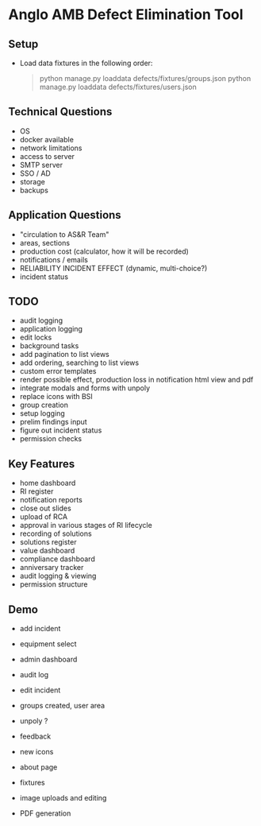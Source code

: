 # Anglo AMB Defect Elimination Tool

## Setup

- Load data fixtures in the following order:

  > python manage.py loaddata defects/fixtures/groups.json
  > python manage.py loaddata defects/fixtures/users.json

## Technical Questions

- OS
- docker available
- network limitations
- access to server
- SMTP server
- SSO / AD
- storage
- backups

## Application Questions

- "circulation to AS&R Team"
- areas, sections
- production cost (calculator, how it will be recorded)
- notifications / emails
- RELIABILITY INCIDENT EFFECT (dynamic, multi-choice?)
- incident status

## TODO

- audit logging
- application logging
- edit locks
- background tasks
- add pagination to list views
- add ordering, searching to list views
- custom error templates
- render possible effect, production loss in notification html view and pdf
- integrate modals and forms with unpoly
- replace icons with BSI
- group creation
- setup logging
- prelim findings input
- figure out incident status
- permission checks

## Key Features

- home dashboard
- RI register
- notification reports
- close out slides
- upload of RCA
- approval in various stages of RI lifecycle
- recording of solutions
- solutions register
- value dashboard
- compliance dashboard
- anniversary tracker
- audit logging & viewing
- permission structure

## Demo

- add incident
- equipment select
- admin dashboard
- audit log
- edit incident
- groups created, user area
- unpoly ?
- feedback
- new icons
- about page
- fixtures
- image uploads and editing

- PDF generation
